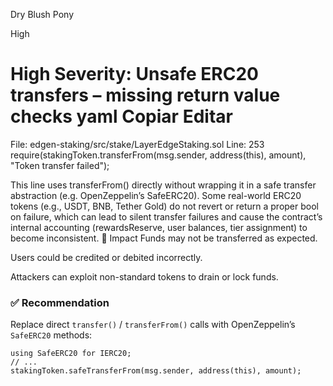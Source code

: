 Dry Blush Pony

High

# High Severity: Unsafe ERC20 transfers – missing return value checks  yaml Copiar Editar

File: edgen-staking/src/stake/LayerEdgeStaking.sol
Line: 253
require(stakingToken.transferFrom(msg.sender, address(this), amount), "Token transfer failed");

This line uses transferFrom() directly without wrapping it in a safe transfer abstraction (e.g. OpenZeppelin’s SafeERC20).
Some real-world ERC20 tokens (e.g., USDT, BNB, Tether Gold) do not revert or return a proper bool on failure,
which can lead to silent transfer failures and cause the contract’s internal accounting
(rewardsReserve, user balances, tier assignment) to become inconsistent.
🔐 Impact
Funds may not be transferred as expected.

Users could be credited or debited incorrectly.

Attackers can exploit non-standard tokens to drain or lock funds.

### ✅ Recommendation

Replace direct `transfer()` / `transferFrom()` calls with OpenZeppelin’s `SafeERC20` methods:

```solidity
using SafeERC20 for IERC20;
// ...
stakingToken.safeTransferFrom(msg.sender, address(this), amount);

```

